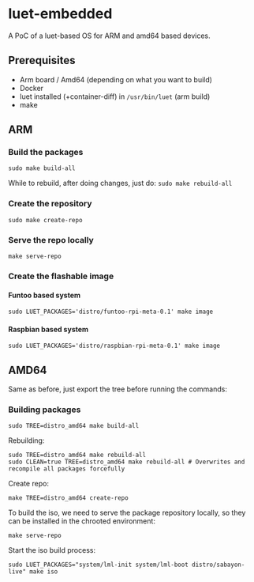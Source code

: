 # luet-embedded

A PoC of a luet-based OS for ARM and amd64 based devices.

## Prerequisites

- Arm board / Amd64 (depending on what you want to build)
- Docker
- luet installed (+container-diff) in `/usr/bin/luet` (arm build)
- make

## ARM

### Build the packages

    sudo make build-all

While to rebuild, after doing changes, just do: `sudo make rebuild-all`

### Create the repository

    sudo make create-repo

### Serve the repo locally

    make serve-repo

### Create the flashable image

#### Funtoo based system

    sudo LUET_PACKAGES='distro/funtoo-rpi-meta-0.1' make image

#### Raspbian based system

    sudo LUET_PACKAGES='distro/raspbian-rpi-meta-0.1' make image

## AMD64

Same as before, just export the tree before running the commands:

### Building packages

    sudo TREE=distro_amd64 make build-all

Rebuilding:

    sudo TREE=distro_amd64 make rebuild-all
    sudo CLEAN=true TREE=distro_amd64 make rebuild-all # Overwrites and recompile all packages forcefully

Create repo:

    make TREE=distro_amd64 create-repo

To build the iso, we need to serve the package repository locally, so they can be installed in the chrooted environment:

    make serve-repo

Start the iso build process:

    sudo LUET_PACKAGES="system/lml-init system/lml-boot distro/sabayon-live" make iso
